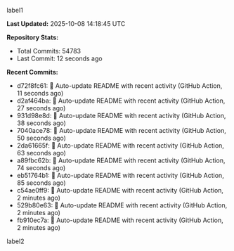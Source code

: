 
label1 
<!-- ACTIVITY_START -->
**Last Updated:** 2025-10-08 14:18:45 UTC

**Repository Stats:**
- Total Commits: 54783
- Last Commit: 12 seconds ago

**Recent Commits:**
- d72f8fc61: 🤖 Auto-update README with recent activity (GitHub Action, 11 seconds ago)
- d2af464ba: 🤖 Auto-update README with recent activity (GitHub Action, 27 seconds ago)
- 931d98e8d: 🤖 Auto-update README with recent activity (GitHub Action, 38 seconds ago)
- 7040ace78: 🤖 Auto-update README with recent activity (GitHub Action, 50 seconds ago)
- 2da61665f: 🤖 Auto-update README with recent activity (GitHub Action, 63 seconds ago)
- a89fbc62b: 🤖 Auto-update README with recent activity (GitHub Action, 74 seconds ago)
- eb51764b1: 🤖 Auto-update README with recent activity (GitHub Action, 85 seconds ago)
- c54ae0ff9: 🤖 Auto-update README with recent activity (GitHub Action, 2 minutes ago)
- 529b80e63: 🤖 Auto-update README with recent activity (GitHub Action, 2 minutes ago)
- fb910ec7a: 🤖 Auto-update README with recent activity (GitHub Action, 2 minutes ago)
<!-- ACTIVITY_END -->

label2
